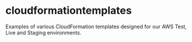 # cloudformationtemplates
Examples of various CloudFormation templates designed for our AWS Test, Live and Staging environments.



